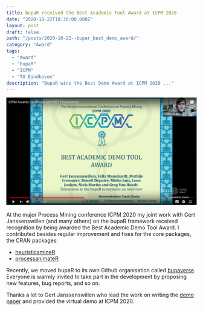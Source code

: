 ```yaml
---
title: bupaR received the Best Academic Tool Award at ICPM 2020
date: "2020-10-22T10:30:00.000Z"
layout: post
draft: false
path: "/posts/2020-10-22--bupar_best_demo_award/"
category: "Award"
tags:
  - "Award"  
  - "bupaR"
  - "ICPM"
  - "TU Eindhoven"  
description: "BupaR wins the Best Demo Award at ICPM 2020 ..."
---
```


![ICPM 2020 Demo Award for bupaR](ICPM-Demo-2020-award.png)

At the major Process Mining conference ICPM 2020 my joint work with Gert Janssenswillen (and many others) on the bupaR framework received recognition by being awarded the Best Academic Demo Tool Award. I contributed besides regular improvement and fixes for the core packages, the CRAN packages:

* [heuristicsmineR](https://github.com/bupaverse/heuristicsmineR)
* [processanimateR](https://github.com/bupaverse/processanimateR)

Recently, we moved bupaR to its own Github organisation called [bupaverse](https://github.com/bupaverse/). Everyone is warmly invited to take part in the development by proposing new features, bug reports, and so on. 

Thanks a lot to Gert Janssenswillen who lead the work on writing the [demo paper](http://ceur-ws.org/Vol-1920/BPM_2017_paper_193.pdf) and provided the virtual demo at ICPM 2020.